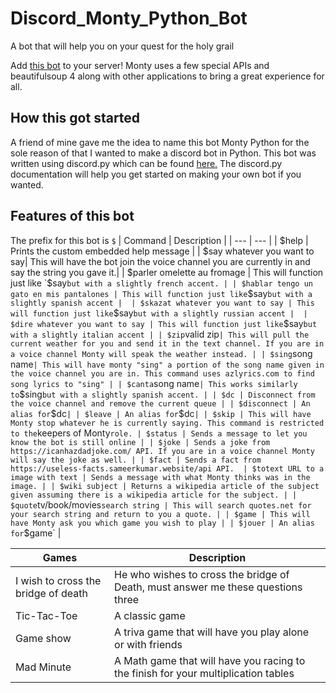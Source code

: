 # Discord_Monty_Python_Bot
A bot that will help you on your quest for the holy grail

Add [this bot](https://discordapp.com/oauth2/authorize?client_id=774527385843662858&scope=bot&permissions=97344) to your server! Monty uses a few special APIs and beautifulsoup 4 along with other applications to bring a great experience for all.

## How this got started

A friend of mine gave me the idea to name this bot Monty Python for the sole reason of that I wanted to make a discord bot in Python. This bot was written using discord.py which can be found [here.](https://discordpy.readthedocs.io/en/latest/index.html) The discord.py documentation will help you get started on making your own bot if you wanted.

## Features of this bot

The prefix for this bot is `$`
| Command | Description |
| --- | --- |
| $help | Prints the custom embedded help message |
| $say whatever you want to say| This will have the bot join the voice channel you are currently in and say the string you gave it.|
| $parler omelette au fromage | This will function just like `$say` but with a slightly french accent. |
| $hablar tengo un gato en mis pantalones | This will function just like `$say` but with a slightly spanish accent | 
| $skazat whatever you want to say | This will function just like `$say` but with a slightly russian accent | 
| $dire whatever you want to say | This will function just like `$say` but with a slightly italian accent |
| $zip `valid zip` | This will pull the current weather for you and send it in the text channel. If you are in a voice channel Monty will speak the weather instead. |
| $sing `song name` | This will have monty "sing" a portion of the song name given in the voice channel you are in. This command uses azlyrics.com to find song lyrics to "sing" |
| $canta `song name` | This works similarly to `$sing` but with a slightly spanish accent. |
| $dc | Disconnect from the voice channel and remove the current queue |
| $disconnect | An alias for `$dc` |
| $leave | An alias for `$dc` |
| $skip | This will have Monty stop whatever he is currently saying. This command is restricted to the `keepers of Monty` role.
| $status | Sends a message to let you know the bot is still online |
| $joke | Sends a joke from https://icanhazdadjoke.com/ API. If you are in a voice channel Monty will say the joke as well. |
| $fact | Sends a fact from https://useless-facts.sameerkumar.website/api API. 
| $totext URL to a image with text | Sends a message with what Monty thinks was in the image. |
| $wiki subject | Returns a wikipedia article of the subject given assuming there is a wikipedia article for the subject. |
| $quote `tv/book/movies` search string | This will search quotes.net for your search string and return to you a quote. |
| $game | This will have Monty ask you which game you wish to play |
| $jouer | An alias for `$game` |

| Games | Description |
| --- | --- |
| I wish to cross the bridge of death | He who wishes to cross the bridge of Death, must answer me these questions three |
| Tic-Tac-Toe | A classic game |
| Game show | A triva game that will have you play alone or with friends |
| Mad Minute | A Math game that will have you racing to the finish for your multiplication tables |
 
